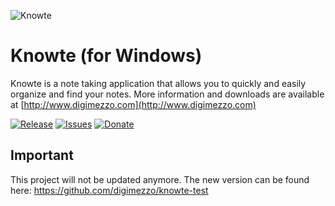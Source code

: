 ![Knowte](Knowte.full.png)

# Knowte (for Windows)

Knowte is a note taking application that allows you to quickly and easily organize and find your notes. More information and downloads are available at [http://www.digimezzo.com](http://www.digimezzo.com)

[![Release](https://img.shields.io/github/release/digimezzo/Knowte.svg?style=flat-square)](https://github.com/digimezzo/Knowte/releases/latest)
[![Issues](https://img.shields.io/github/issues/digimezzo/Knowte.svg?style=flat-square)](https://github.com/digimezzo/Knowte/issues)
[![Donate](https://img.shields.io/badge/Donate-PayPal-green.svg)](https://www.paypal.com/cgi-bin/webscr?cmd=_s-xclick&hosted_button_id=MQALEWTEZ7HX8)

## Important

This project will not be updated anymore. The new version can be found here: https://github.com/digimezzo/knowte-test
